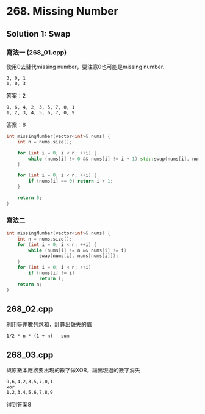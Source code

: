 # 268. Missing Number

## Solution 1: Swap

### 寫法一 (268_01.cpp)

使用0去替代missing number，要注意0也可能是missing number.

```
3, 0, 1
1, 0, 3
```
答案：2

```
9, 6, 4, 2, 3, 5, 7, 0, 1
1, 2, 3, 4, 5, 6, 7, 0, 9
```
答案：8

```cpp
int missingNumber(vector<int>& nums) {
    int n = nums.size();

    for (int i = 0; i < n; ++i) {
        while (nums[i] != 0 && nums[i] != i + 1) std::swap(nums[i], nums[nums[i] - 1]);
    }

    for (int i = 0; i < n; ++i) {
        if (nums[i] == 0) return i + 1;
    }

    return 0;
}
```

### 寫法二

```cpp
int missingNumber(vector<int>& nums) {
    int n = nums.size();
    for (int i = 0; i < n; ++i) {
        while (nums[i] != n && nums[i] != i)
            swap(nums[i], nums[nums[i]]);
    }
    for (int i = 0; i < n; ++i)
        if (nums[i] != i)
            return i;
    return n;
}
```

## 268_02.cpp
利用等差數列求和，計算出缺失的值
```
1/2 * n * (1 + n) - sum
```

## 268_03.cpp
與原數本應該要出現的數字做XOR，讓出現過的數字消失
```
9,6,4,2,3,5,7,0,1
xor
1,2,3,4,5,6,7,8,9
```
得到答案8
